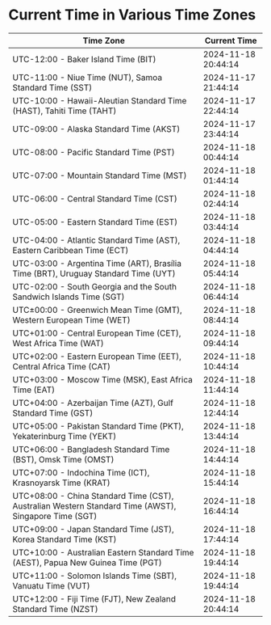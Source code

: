 # Current Time in Various Time Zones

| Time Zone | Current Time |
|-----------|--------------|
| UTC-12:00 - Baker Island Time (BIT) | 2024-11-18 20:44:14 |
| UTC-11:00 - Niue Time (NUT), Samoa Standard Time (SST) | 2024-11-17 21:44:14 |
| UTC-10:00 - Hawaii-Aleutian Standard Time (HAST), Tahiti Time (TAHT) | 2024-11-17 22:44:14 |
| UTC-09:00 - Alaska Standard Time (AKST) | 2024-11-17 23:44:14 |
| UTC-08:00 - Pacific Standard Time (PST) | 2024-11-18 00:44:14 |
| UTC-07:00 - Mountain Standard Time (MST) | 2024-11-18 01:44:14 |
| UTC-06:00 - Central Standard Time (CST) | 2024-11-18 02:44:14 |
| UTC-05:00 - Eastern Standard Time (EST) | 2024-11-18 03:44:14 |
| UTC-04:00 - Atlantic Standard Time (AST), Eastern Caribbean Time (ECT) | 2024-11-18 04:44:14 |
| UTC-03:00 - Argentina Time (ART), Brasília Time (BRT), Uruguay Standard Time (UYT) | 2024-11-18 05:44:14 |
| UTC-02:00 - South Georgia and the South Sandwich Islands Time (SGT) | 2024-11-18 06:44:14 |
| UTC±00:00 - Greenwich Mean Time (GMT), Western European Time (WET) | 2024-11-18 08:44:14 |
| UTC+01:00 - Central European Time (CET), West Africa Time (WAT) | 2024-11-18 09:44:14 |
| UTC+02:00 - Eastern European Time (EET), Central Africa Time (CAT) | 2024-11-18 10:44:14 |
| UTC+03:00 - Moscow Time (MSK), East Africa Time (EAT) | 2024-11-18 11:44:14 |
| UTC+04:00 - Azerbaijan Time (AZT), Gulf Standard Time (GST) | 2024-11-18 12:44:14 |
| UTC+05:00 - Pakistan Standard Time (PKT), Yekaterinburg Time (YEKT) | 2024-11-18 13:44:14 |
| UTC+06:00 - Bangladesh Standard Time (BST), Omsk Time (OMST) | 2024-11-18 14:44:14 |
| UTC+07:00 - Indochina Time (ICT), Krasnoyarsk Time (KRAT) | 2024-11-18 15:44:14 |
| UTC+08:00 - China Standard Time (CST), Australian Western Standard Time (AWST), Singapore Time (SGT) | 2024-11-18 16:44:14 |
| UTC+09:00 - Japan Standard Time (JST), Korea Standard Time (KST) | 2024-11-18 17:44:14 |
| UTC+10:00 - Australian Eastern Standard Time (AEST), Papua New Guinea Time (PGT) | 2024-11-18 19:44:14 |
| UTC+11:00 - Solomon Islands Time (SBT), Vanuatu Time (VUT) | 2024-11-18 19:44:14 |
| UTC+12:00 - Fiji Time (FJT), New Zealand Standard Time (NZST) | 2024-11-18 20:44:14 |
